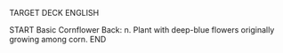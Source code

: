 TARGET DECK
ENGLISH

START
Basic
Cornflower
Back: n. Plant with deep-blue flowers originally growing among corn.
END
